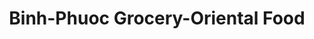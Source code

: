 ---
title: "Binh-Phuoc Grocery-Oriental Food"
url: /louisville/binh-phuoc-grocery-oriental-food/
shop: convenience
---